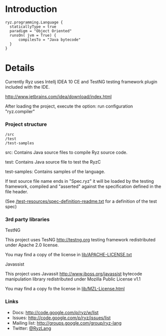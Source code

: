 # Introduction #

```
ryz.programming.Language {
  staticallyType = true
  paradigm = "Object Oriented"
  runsOn( jvm = True) {
      compilesTo = "Java bytecode"
  }
}
```

# Details #

Currently Ryz uses Intellj IDEA 10 CE and TestNG
testing framework plugin included with the IDE.

http://www.jetbrains.com/idea/download/index.html

After loading the project, execute the option:
run configuration "ryz.compiler"

### Project structure ###

```
/src
/test
/test-samples
```

src: Contains Java source files to compile Ryz source code.

test: Contains Java source file to test the RyzC

test-samples: Contains samples of the language.


If test source file name ends in "Spec.ryz" it will be loaded by the
testing framework, compiled and "asserted" against the specification
defined in the file header.

(See [/test-resources/spec-definition-readme.txt](http://code.google.com/p/ryz/source/browse/test-samples/spec-definition-readme.txt) for a definition of the test spec)


### 3rd party libraries ###

TestNG

This project uses TesNG http://testng.org testing framework
redistributed under Apache 2.0 license.

You may find a copy of the license in [lib/APACHE-LICENSE.txt](http://code.google.com/p/ryz/source/browse/lib/APACHE-LICENSE.txt)


Javassist

This project uses Javassit http://www.jboss.org/javassist bytecode manipulation library
redistributed under Mozilla Public License v1.1

You may find a copy fo the license in [lib/MZL-License.html](http://code.google.com/p/ryz/source/browse/lib/MZL-License.html)



### Links ###

  * Docs: http://code.google.com/p/ryz/w/list
  * Issues: http://code.google.com/p/ryz/issues/list
  * Mailing list: http://groups.google.com/group/ryz-lang
  * Twitter: [@RyzLang](https://twitter.com/#!/RyzLang)